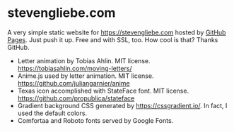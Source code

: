 # stevengliebe.com
A very simple static website for https://stevengliebe.com hosted by [GitHub Pages](https://pages.github.com/). Just push it up. Free and with SSL, too. How cool is that? Thanks GitHub.

* Letter animation by Tobias Ahlin. MIT license. https://tobiasahlin.com/moving-letters/
* Anime.js used by letter animation. MIT license. https://github.com/juliangarnier/anime
* Texas icon accomplished with StateFace font. MIT license. https://github.com/propublica/stateface
* Gradient background CSS generated by https://cssgradient.io/. In fact, I used the default colors.
* Comfortaa and Roboto fonts served by Google Fonts.
